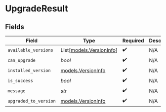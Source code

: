 # UpgradeResult


## Fields

| Field                                                | Type                                                 | Required                                             | Description                                          |
| ---------------------------------------------------- | ---------------------------------------------------- | ---------------------------------------------------- | ---------------------------------------------------- |
| `available_versions`                                 | List[[models.VersionInfo](../models/versioninfo.md)] | :heavy_check_mark:                                   | N/A                                                  |
| `can_upgrade`                                        | *bool*                                               | :heavy_check_mark:                                   | N/A                                                  |
| `installed_version`                                  | [models.VersionInfo](../models/versioninfo.md)       | :heavy_check_mark:                                   | N/A                                                  |
| `is_success`                                         | *bool*                                               | :heavy_check_mark:                                   | N/A                                                  |
| `message`                                            | *str*                                                | :heavy_check_mark:                                   | N/A                                                  |
| `upgraded_to_version`                                | [models.VersionInfo](../models/versioninfo.md)       | :heavy_check_mark:                                   | N/A                                                  |